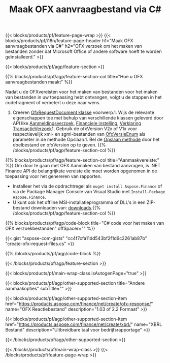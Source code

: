 ﻿---
title: Maak OFX aanvraagbestand via C#
description: Voorbeeldcode voor het maken van OFX verzoekbestand. Gebruik API voorbeeldcode voor het genereren van batch-OFX aanvraagbestanden binnen .NET-gebaseerde applicaties. 
url: /nl/net/create/ofx-request/
family: finance
platformtag: net
feature: create
informat: OFX Request
outformat: 
otherformats: OFX Response
---
{{< blocks/products/pf/feature-page-wrap >}}
{{< blocks/products/pf/i18n/feature-page-header h1="Maak OFX aanvraagbestanden via C#" h2="OFX verzoek om het maken van bestanden zonder dat Microsoft Office of andere software hoeft te worden geïnstalleerd." >}}

{{< blocks/products/pf/agp/feature-section >}}

{{% blocks/products/pf/agp/feature-section-col title="Hoe u OFX aanvraagbestanden maakt" %}}

Nadat u de OFXvereisten voor het maken van bestanden voor het maken van bestanden in uw toepassing hebt ontvangen, volgt u de stappen in het codefragment of verbetert u deze naar wens.

1. Creëren [OfxRequestDocument klasse](https://apireference.aspose.com/finance/net/aspose.finance.ofx/ofxrequestdocument) voorwerp.1. Wijs de relevante eigenschappen toe met behulp van verschillende klassen geleverd door API like [Aanmeldingsverzoek](https://apireference.aspose.com/finance/net/aspose.finance.ofx.signon/signonrequest), [Financiele instelling](https://apireference.aspose.com/finance/net/aspose.finance.ofx.signon/financialinstitution), [Verklaring TransactieVerzoek](https://apireference.aspose.com/finance/net/aspose.finance.ofx.bank/statementtransactionrequest)1. Gebruik de ofxVersion V2x of V1x voor respectievelijk xml- en sgml-bestanden van [OfxVersieEnum](https://apireference.aspose.com/finance/net/aspose.finance.ofx/ofxversionenum) als parameter in de methode Opslaan.1. Bel de [Opslaan methode](https://apireference.aspose.com/finance/net/aspose.finance.ofx/ofxrequestdocument/methods/save) door het doelbestand en ofxVersion op te geven.
{{% /blocks/products/pf/agp/feature-section-col %}}

{{% blocks/products/pf/agp/feature-section-col title="Aanmaakvereiste:" %}}
Om door te gaan met OFX Aanmaken van bestand aanvragen, is .NET Finance API de belangrijkste vereiste die moet worden opgenomen in de toepassing voor het genereren van rapporten. 
- Installeer het via de opdrachtregel als ```nuget install Aspose.Finance``` of via de Package Manager Console van Visual Studio met ```Install-Package Aspose.Finance```.
- U kunt ook het offline MSI-installatieprogramma of DLL's in een ZIP-bestand downloaden van: [downloads](https://downloads.aspose.com/finance/net).{{% /blocks/products/pf/agp/feature-section-col %}}

{{% blocks/products/pf/agp/code-block title="C# code voor het maken van OFX verzoekbestanden" offSpacer="" %}}

{{< gist "aspose-com-gists" "cc4f7cfa11dd543bf2f1d6c2261ab87b" "create-ofx-request-files.cs" >}}

{{% /blocks/products/pf/agp/code-block %}}

{{< /blocks/products/pf/agp/feature-section >}}

{{< blocks/products/pf/main-wrap-class isAutogenPage="true" >}}

{{< blocks/products/pf/agp/other-supported-section title="Andere aanmaakopties" subTitle="" >}}

{{< blocks/products/pf/agp/other-supported-section-item href="https://products.aspose.com/finance/net/create/ofx-response/" name="OFX Reactiebestand" description="1.03 of 2.2 Formaat" >}}

{{< blocks/products/pf/agp/other-supported-section-item href="https://products.aspose.com/finance/net/create/xbrl/" name="XBRL Bestand" description="Uitbreidbare taal voor bedrijfsrapportage" >}}


{{< /blocks/products/pf/agp/other-supported-section >}}

{{< /blocks/products/pf/main-wrap-class >}}
{{< /blocks/products/pf/feature-page-wrap >}}